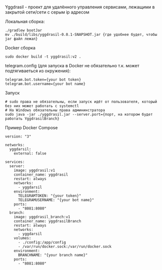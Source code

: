 Yggdrasil - проект для удалённого управления сервисами, лежащими в закрытой сети/сети с серым ip адресом

Локальная сборка:
```
./gradlew bootJar
mv ./build/libs/yggdrasil-0.0.1-SNAPSHOT.jar {где удобнее будет, чтобы jar файл лежал}
```

Docker сборка
```
sudo docker build -t yggdrasil:v2 .
```


telegram.config (для запуска в Docker не обязательно т.к. может подтягиваеться из окружения):
```
telegram.bot.token={your bot token}
telegram.bot.username={your bot name}
```

Запуск
```
# sudo права не обязательны, если запуск идёт от пользователя, который без них может работать с systemctl
# На Windows обязательны права админинстратора
sudo java -jar ./yggdrasil.jar --server.port={порт, на котором будет работать YggdrasilBranch}
```

Пример Docker Compose
```
version: "3"

networks:
  yggdarsil:
    external: false

services:
  server:
    image: yggdrasil:v1
    container_name: yggdrasil
    restart: always
    networks:
      - yggdarsil
    environment:
      TELEGRAMTOKEN: "{your token}"
      TELEGRAMUSERNAME: "{your bot name}"
    ports:
      - "8081:8080"
  branch:
    image: yggdrasil_branch:v1
    container_name: yggdrasilBranch
    restart: always
    networks:
      - yggdarsil
    volumes:
      - ./config:/app/config
      - /var/run/docker.sock:/var/run/docker.sock
    environment:
      BRANCHNAME: "{your branch name}"
    ports:
      - "8081:8080"
```

